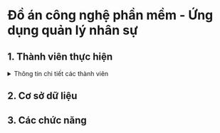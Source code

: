 # Đồ án công nghệ phần mềm - Ứng dụng quản lý nhân sự

## 1. Thành viên thực hiện
<details>
  <summary>Thông tin chi tiết các thành viên</summary>

| STT | MSSV     | Họ và tên                                                  |
| --- | -------- | ---------------------------------------------------------- | 
| 1   | 21110603 | [Nguyễn Đại Phúc]          | 
| 2  | 21110728 | [Nguyễn Dương Thế Vĩ]         | 
| 3   | 21110449 | [Võ Trọng Hiếu]| 
| 4   | 21110365 | [Thái Bảo An]       | 
| 5   | 21110919 | [Trương Văn Sinh]             | 
| 6   | 21110945 | [Hán Quốc Chế Vương]

</details>

## 2. Cơ sở dữ liệu

## 3. Các chức năng
